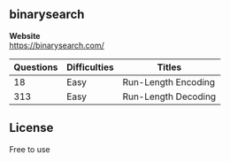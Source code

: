 ## binarysearch

<b> Website </b>  
https://binarysearch.com/ 

| Questions | Difficulties | Titles |
| ------ | ------ | ------ | 
|  18   | Easy | Run-Length Encoding | 
|  313  | Easy | Run-Length Decoding | 


## License

Free to use



